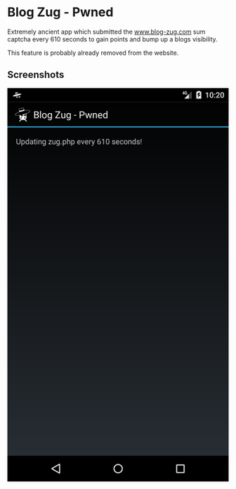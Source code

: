 # Blog Zug - Pwned

Extremely ancient app which submitted the www.blog-zug.com sum captcha every 610 seconds to gain points and bump up a blogs visibility.

This feature is probably already removed from the website.

## Screenshots

![](./screenshots/1.png)
